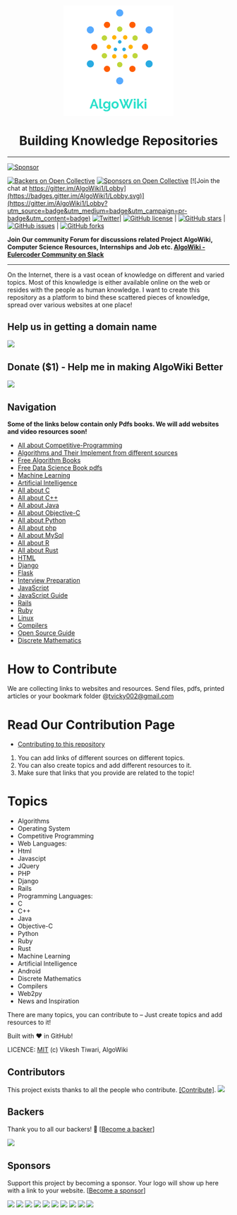 
<p align="center">
	<img src="AlgoWiki_logo.png" align="center" height="250px" width="250px" alt="AlgoWiki"/>
</p>


<h1 align="center">Building Knowledge Repositories</h1>

---
<a target='_blank' rel='nofollow' href='https://app.codesponsor.io/link/p9HijS4T3i4dif3TiynvGHf1/vicky002/AlgoWiki'>
  <img alt='Sponsor' width='888' height='68' src='https://app.codesponsor.io/embed/p9HijS4T3i4dif3TiynvGHf1/vicky002/AlgoWiki.svg' />
</a>

[![Backers on Open Collective](https://opencollective.com/AlgoWiki/backers/badge.svg)](#backers) [![Sponsors on Open Collective](https://opencollective.com/AlgoWiki/sponsors/badge.svg)](#sponsors) [![Join the chat at https://gitter.im/AlgoWiki1/Lobby](https://badges.gitter.im/AlgoWiki1/Lobby.svg)](https://gitter.im/AlgoWiki1/Lobby?utm_source=badge&utm_medium=badge&utm_campaign=pr-badge&utm_content=badge)
[![Twitter](https://img.shields.io/twitter/url/https/github.com/vicky002/AlgoWiki.svg?style=social)](https://twitter.com/intent/tweet?text=Wow,%20Check%20AlgoWiki%20-%20CS%20all%20resources%20at%20one%20place!%20by%20@vikesh002%20on%20Github:&url=https://github.com/vicky002/AlgoWiki/)| [![GitHub license](https://img.shields.io/badge/license-MIT-blue.svg)](LICENSE)  | [![GitHub stars](https://img.shields.io/github/stars/vicky002/AlgoWiki.svg)](https://github.com/vicky002/AlgoWiki/stargazers) | [![GitHub issues](https://img.shields.io/github/issues/vicky002/AlgoWiki.svg)](https://github.com/vicky002/AlgoWiki/issues) | [![GitHub forks](https://img.shields.io/github/forks/vicky002/AlgoWiki.svg)](https://github.com/vicky002/AlgoWiki/network) 

**Join Our community Forum for discussions related Project AlgoWiki, Computer Science Resources, Internships and Job etc. [AlgoWiki - Eulercoder Community on Slack](https://publicslack.com/slacks/eulercodercommunity/invites/new)**

---

On the Internet, there is a vast ocean of knowledge on different and varied topics. Most of this knowledge is either available online on the web or resides with the people as human knowledge. I want to create this repository as a platform to bind these scattered pieces of knowledge, spread over various websites at one place! 

## Help us in getting a domain name

[<img src="https://opencollective.com/public/images/become_sponsor.svg">](https://opencollective.com/algowiki/events/help-us-in-buying-a-domain-name-9586ev)

## Donate ($1) - Help me in making AlgoWiki Better
[<img src="https://www.paypalobjects.com/webstatic/mktg/logo/AM_mc_vs_dc_ae.jpg">](https://www.paypal.me/vikeshtiwari/1)


## Navigation

**Some of the links below contain only Pdfs books. We will add websites and video resources soon!**

* [All about Competitive-Programming](Competitive-Programming/Competitive-Programming.md)
* [Algorithms and Their Implement from different sources](Algorithms/Sources.md)
* [Free Algorithm Books](Free-Books/Algorithms-Data_Structures.md)
* [Free Data Science Book pdfs](Free-Books/Data%20Science.md)
* [Machine Learning](Machine-Learning/Sources.md)
* [Artificial Intelligence](Artifical_Intelligence/resources.md)
* [All about C](C/sources.md)
* [All about C++](C_plus_plus/resources.md)
* [All about Java](java/Java_Resources.md)
* [All about Objective-C](Objective_C/sources.md)
* [All about Python](python/resources.md)
* [All about php](PHP/php_resources.md)
* [All about MySql](MySql/mysql_resources.md)
* [All about R](R/resources.md)
* [All about Rust](Rust/rust_resources.md)
* [HTML](HTML_CSS/html_resources.md)
* [Django](Django/resources.md)
* [Flask](Flask/flask_resources.md)
* [Interview Preparation](Interviews/resources.md)
* [JavaScript](JAVASCRIPT/resources.md)
* [JavaScript Guide](https://github.com/airbnb/javascript/blob/master/README.md)
* [Rails](Rails/rails_resources.md)
* [Ruby](Ruby/ruby_resources.md)
* [Linux](Linux)
* [Compilers](Compilers/resources.md)
* [Open Source Guide](https://opensource.guide/)
* [Discrete Mathematics](https://github.com/vicky002/AlgoWiki/blob/gh-pages/Discrete%20Mathematics/discrete-math.md)

How to Contribute
==================
We are collecting links to websites and resources. Send files, pdfs, printed articles or your bookmark folder @tvicky002@gmail.com 

Read Our Contribution Page
=======================
* [Contributing to this repository](https://github.com/vicky002/Wiki_Knowledge/wiki/Contribution)
1. You can add links of different sources on different topics.
2. You can also create topics and add different resources to it.
3. Make sure that links that you provide are related to the topic!

Topics
======
- Algorithms
- Operating System
- Competitive Programming
- Web Languages:
 -  Html
 -  Javascipt
 -  JQuery
 -  PHP 
 -  Django
 -  Rails
- Programming Languages:
 - C
 - C++
 - Java
 - Objective-C
 - Python
 - Ruby
 - Rust
- Machine Learning
- Artificial Intelligence
- Android
- Discrete Mathematics
- Compilers
- Web2py
- News and Inspiration

There are many topics, you can contribute to – Just create topics and add resources to it!

Built with :heart: in GitHub! 

LICENCE: [MIT](LICENSE) (c) Vikesh Tiwari, AlgoWiki

## Contributors

This project exists thanks to all the people who contribute. [[Contribute]](CONTRIBUTING.md).
<a href="graphs/contributors"><img src="https://opencollective.com/AlgoWiki/contributors.svg?width=890" /></a>


## Backers

Thank you to all our backers! 🙏 [[Become a backer](https://opencollective.com/AlgoWiki#backer)]

<a href="https://opencollective.com/AlgoWiki#backers" target="_blank"><img src="https://opencollective.com/AlgoWiki/backers.svg?width=890"></a>


## Sponsors

Support this project by becoming a sponsor. Your logo will show up here with a link to your website. [[Become a sponsor](https://opencollective.com/AlgoWiki#sponsor)]

<a href="https://opencollective.com/AlgoWiki/sponsor/0/website" target="_blank"><img src="https://opencollective.com/AlgoWiki/sponsor/0/avatar.svg"></a>
<a href="https://opencollective.com/AlgoWiki/sponsor/1/website" target="_blank"><img src="https://opencollective.com/AlgoWiki/sponsor/1/avatar.svg"></a>
<a href="https://opencollective.com/AlgoWiki/sponsor/2/website" target="_blank"><img src="https://opencollective.com/AlgoWiki/sponsor/2/avatar.svg"></a>
<a href="https://opencollective.com/AlgoWiki/sponsor/3/website" target="_blank"><img src="https://opencollective.com/AlgoWiki/sponsor/3/avatar.svg"></a>
<a href="https://opencollective.com/AlgoWiki/sponsor/4/website" target="_blank"><img src="https://opencollective.com/AlgoWiki/sponsor/4/avatar.svg"></a>
<a href="https://opencollective.com/AlgoWiki/sponsor/5/website" target="_blank"><img src="https://opencollective.com/AlgoWiki/sponsor/5/avatar.svg"></a>
<a href="https://opencollective.com/AlgoWiki/sponsor/6/website" target="_blank"><img src="https://opencollective.com/AlgoWiki/sponsor/6/avatar.svg"></a>
<a href="https://opencollective.com/AlgoWiki/sponsor/7/website" target="_blank"><img src="https://opencollective.com/AlgoWiki/sponsor/7/avatar.svg"></a>
<a href="https://opencollective.com/AlgoWiki/sponsor/8/website" target="_blank"><img src="https://opencollective.com/AlgoWiki/sponsor/8/avatar.svg"></a>
<a href="https://opencollective.com/AlgoWiki/sponsor/9/website" target="_blank"><img src="https://opencollective.com/AlgoWiki/sponsor/9/avatar.svg"></a>


